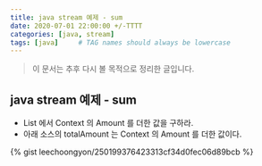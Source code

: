 ```yaml
---
title: java stream 예제 - sum
date: 2020-07-01 22:00:00 +/-TTTT
categories: [java, stream]
tags: [java]     # TAG names should always be lowercase
---
```


> 이 문서는 추후 다시 볼 목적으로 정리한 글입니다.  


## java stream 예제 - sum
- List<Context> 에서 Context 의 Amount 를 더한 값을 구하라.
- 아래 소스의 totalAmount 는 Context 의 Amount 를 더한 값이다.

{% gist leechoongyon/250199376423313cf34d0fec06d89bcb %}